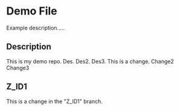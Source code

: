 # Demo File

Example description.....

## Description

This is my demo repo.
Des.
Des2.
Des3.
This is a change.
Change2
Change3

## Z_ID1
This is a change in the "Z_ID1" branch.